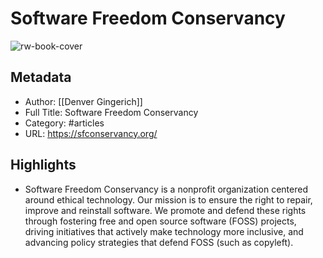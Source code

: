 # Software Freedom Conservancy

![rw-book-cover](https://readwise-assets.s3.amazonaws.com/static/images/article1.be68295a7e40.png)

## Metadata
- Author: [[Denver Gingerich]]
- Full Title: Software Freedom Conservancy
- Category: #articles
- URL: https://sfconservancy.org/

## Highlights
- Software Freedom Conservancy is a nonprofit organization centered around ethical technology. Our mission is to ensure the right to repair, improve and reinstall software. We promote and defend these rights through fostering free and open source software (FOSS) projects, driving initiatives that actively make technology more inclusive, and advancing policy strategies that defend FOSS (such as copyleft).
